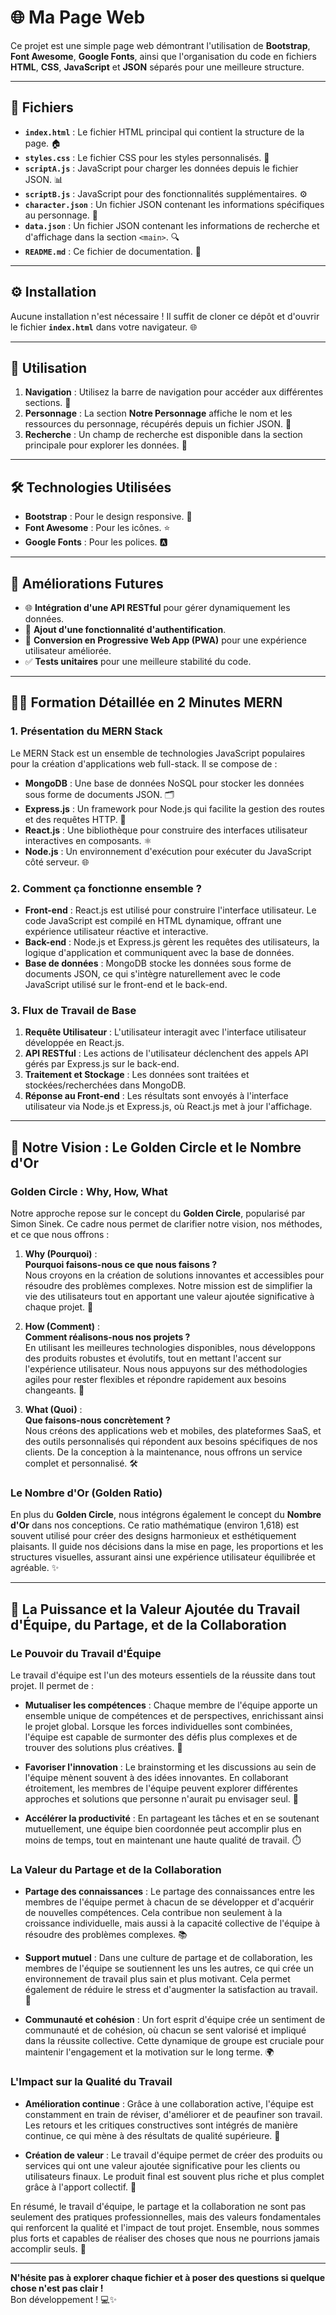 # 🌐 **Ma Page Web**

Ce projet est une simple page web démontrant l'utilisation de **Bootstrap**, **Font Awesome**, **Google Fonts**, ainsi que l'organisation du code en fichiers **HTML**, **CSS**, **JavaScript** et **JSON** séparés pour une meilleure structure.

---

## 📂 **Fichiers**

- **`index.html`** : Le fichier HTML principal qui contient la structure de la page. 🏠
- **`styles.css`** : Le fichier CSS pour les styles personnalisés. 🎨
- **`scriptA.js`** : JavaScript pour charger les données depuis le fichier JSON. 📊
- **`scriptB.js`** : JavaScript pour des fonctionnalités supplémentaires. ⚙️
- **`character.json`** : Un fichier JSON contenant les informations spécifiques au personnage. 👤
- **`data.json`** : Un fichier JSON contenant les informations de recherche et d'affichage dans la section `<main>`. 🔍
- **`README.md`** : Ce fichier de documentation. 📄

---

## ⚙️ **Installation**

Aucune installation n'est nécessaire ! Il suffit de cloner ce dépôt et d'ouvrir le fichier **`index.html`** dans votre navigateur. 🌐

---

## 🚀 **Utilisation**

1. **Navigation** : Utilisez la barre de navigation pour accéder aux différentes sections. 📑
2. **Personnage** : La section **Notre Personnage** affiche le nom et les ressources du personnage, récupérés depuis un fichier JSON. 👾
3. **Recherche** : Un champ de recherche est disponible dans la section principale pour explorer les données. 🔎

---

## 🛠️ **Technologies Utilisées**

- **Bootstrap** : Pour le design responsive. 📱
- **Font Awesome** : Pour les icônes. ⭐
- **Google Fonts** : Pour les polices. 🅰️

---

## 🚧 **Améliorations Futures**

- 🌐 **Intégration d'une API RESTful** pour gérer dynamiquement les données.
- 🔐 **Ajout d'une fonctionnalité d'authentification**.
- 📱 **Conversion en Progressive Web App (PWA)** pour une expérience utilisateur améliorée.
- ✅ **Tests unitaires** pour une meilleure stabilité du code.

---

## 🧑‍💻 **Formation Détaillée en 2 Minutes MERN**

### 1. **Présentation du MERN Stack**

Le MERN Stack est un ensemble de technologies JavaScript populaires pour la création d'applications web full-stack. Il se compose de :

- **MongoDB** : Une base de données NoSQL pour stocker les données sous forme de documents JSON. 🗂️
- **Express.js** : Un framework pour Node.js qui facilite la gestion des routes et des requêtes HTTP. 🚀
- **React.js** : Une bibliothèque pour construire des interfaces utilisateur interactives en composants. ⚛️
- **Node.js** : Un environnement d'exécution pour exécuter du JavaScript côté serveur. 🌐

### 2. **Comment ça fonctionne ensemble ?**

- **Front-end** : React.js est utilisé pour construire l'interface utilisateur. Le code JavaScript est compilé en HTML dynamique, offrant une expérience utilisateur réactive et interactive.
- **Back-end** : Node.js et Express.js gèrent les requêtes des utilisateurs, la logique d'application et communiquent avec la base de données.
- **Base de données** : MongoDB stocke les données sous forme de documents JSON, ce qui s'intègre naturellement avec le code JavaScript utilisé sur le front-end et le back-end.

### 3. **Flux de Travail de Base**

1. **Requête Utilisateur** : L'utilisateur interagit avec l'interface utilisateur développée en React.js. 
2. **API RESTful** : Les actions de l'utilisateur déclenchent des appels API gérés par Express.js sur le back-end.
3. **Traitement et Stockage** : Les données sont traitées et stockées/recherchées dans MongoDB.
4. **Réponse au Front-end** : Les résultats sont envoyés à l'interface utilisateur via Node.js et Express.js, où React.js met à jour l'affichage.

---

## 🎯 **Notre Vision : Le Golden Circle et le Nombre d'Or**

### **Golden Circle : Why, How, What**

Notre approche repose sur le concept du **Golden Circle**, popularisé par Simon Sinek. Ce cadre nous permet de clarifier notre vision, nos méthodes, et ce que nous offrons :

1. **Why (Pourquoi)** :  
   **Pourquoi faisons-nous ce que nous faisons ?**  
   Nous croyons en la création de solutions innovantes et accessibles pour résoudre des problèmes complexes. Notre mission est de simplifier la vie des utilisateurs tout en apportant une valeur ajoutée significative à chaque projet. 🌟

2. **How (Comment)** :  
   **Comment réalisons-nous nos projets ?**  
   En utilisant les meilleures technologies disponibles, nous développons des produits robustes et évolutifs, tout en mettant l'accent sur l'expérience utilisateur. Nous nous appuyons sur des méthodologies agiles pour rester flexibles et répondre rapidement aux besoins changeants. 🚀

3. **What (Quoi)** :  
   **Que faisons-nous concrètement ?**  
   Nous créons des applications web et mobiles, des plateformes SaaS, et des outils personnalisés qui répondent aux besoins spécifiques de nos clients. De la conception à la maintenance, nous offrons un service complet et personnalisé. 🛠️

### **Le Nombre d'Or (Golden Ratio)**

En plus du **Golden Circle**, nous intégrons également le concept du **Nombre d'Or** dans nos conceptions. Ce ratio mathématique (environ 1,618) est souvent utilisé pour créer des designs harmonieux et esthétiquement plaisants. Il guide nos décisions dans la mise en page, les proportions et les structures visuelles, assurant ainsi une expérience utilisateur équilibrée et agréable. ✨

---

## 🤝 **La Puissance et la Valeur Ajoutée du Travail d'Équipe, du Partage, et de la Collaboration**

### **Le Pouvoir du Travail d'Équipe**

Le travail d'équipe est l'un des moteurs essentiels de la réussite dans tout projet. Il permet de :

- **Mutualiser les compétences** : Chaque membre de l'équipe apporte un ensemble unique de compétences et de perspectives, enrichissant ainsi le projet global. Lorsque les forces individuelles sont combinées, l'équipe est capable de surmonter des défis plus complexes et de trouver des solutions plus créatives. 🎯

- **Favoriser l'innovation** : Le brainstorming et les discussions au sein de l'équipe mènent souvent à des idées innovantes. En collaborant étroitement, les membres de l'équipe peuvent explorer différentes approches et solutions que personne n'aurait pu envisager seul. 🚀

- **Accélérer la productivité** : En partageant les tâches et en se soutenant mutuellement, une équipe bien coordonnée peut accomplir plus en moins de temps, tout en maintenant une haute qualité de travail. ⏱️

### **La Valeur du Partage et de la Collaboration**

- **Partage des connaissances** : Le partage des connaissances entre les membres de l'équipe permet à chacun de se développer et d'acquérir de nouvelles compétences. Cela contribue non seulement à la croissance individuelle, mais aussi à la capacité collective de l'équipe à résoudre des problèmes complexes. 📚

- **Support mutuel** : Dans une culture de partage et de collaboration, les membres de l'équipe se soutiennent les uns les autres, ce qui crée un environnement de travail plus sain et plus motivant. Cela permet également de réduire le stress et d'augmenter la satisfaction au travail. 🤗

- **Communauté et cohésion** : Un fort esprit d'équipe crée un sentiment de communauté et de cohésion, où chacun se sent valorisé et impliqué dans la réussite collective. Cette dynamique de groupe est cruciale pour maintenir l'engagement et la motivation sur le long terme. 🌍

### **L'Impact sur la Qualité du Travail**

- **Amélioration continue** : Grâce à une collaboration active, l'équipe est constamment en train de réviser, d'améliorer et de peaufiner son travail. Les retours et les critiques constructives sont intégrés de manière continue, ce qui mène à des résultats de qualité supérieure. 🔄

- **Création de valeur** : Le travail d'équipe permet de créer des produits ou services qui ont une valeur ajoutée significative pour les clients ou utilisateurs finaux. Le produit final est souvent plus riche et plus complet grâce à l'apport collectif. 💎

En résumé, le travail d'équipe, le partage et la collaboration ne sont pas seulement des pratiques professionnelles, mais des valeurs fondamentales qui renforcent la qualité et l'impact de tout projet. Ensemble, nous sommes plus forts et capables de réaliser des choses que nous ne pourrions jamais accomplir seuls. 💪

---

**N'hésite pas à explorer chaque fichier et à poser des questions si quelque chose n'est pas clair !**  
Bon développement ! 💻✨
